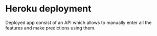 # Heroku deployment
Deployed app consist of an API which allows to manually enter all the features and make predictions using them.
